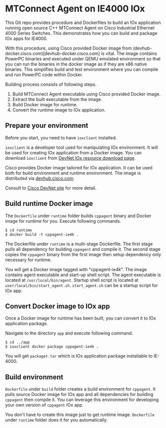 # MTConnect Agent on IE4000 IOx

This Git repo provides procedure and Dockerfiles to build an IOx application
running open source C++ MTConnect Agent on Cisco Industrial Ethernet 4000 Series
Switches.  This demonstrates how you can build and package IOx apps for IE4000.

With this procedure, using Cisco provided Docker image from
(devhub-docker.cisco.com)[devhub-docker.cisco.com] is vital.  The image contains
PowerPC binaries and executed under QEMU emulated environment so that you can
run the binaries in the docker image as if they are x86 native binaries.  This
simplifies build and test environment where you can compile and run PowerPC code
within Docker.

Building process consists of following steps.

1. Build MTConnect Agent executable using Cisco provided Docker image.
1. Extract the built executable from the image.
1. Build Docker image for runtime.
1. Convert the runtime image to IOx application.

## Prepare your environment

Before you start, you need to have `ioxclient` installed.

`ioxclient` is a developer tool used for manipulating IOx environment.
It will be used for creating IOx application from a Docker image.
You can download `ioxclient` from
[DevNet IOx resource download page](https://developer.cisco.com/docs/iox/#!iox-resource-downloads).

Cisco provides Docker image tailored for IOx application.  It can be used both
for build environment and runtime environment.  The image is distributed via
[devhub.cisco.com](devhub.cisco.com).

Consult to
[Cisco DevNet site](https://developer.cisco.com/docs/iox/#!docker-images-and-packages-repository/overview)
for more detail.

## Build runtime Docker image

The `Dockerfile` under `runtime` folder builds `cppagent` binary and Docker
image for runtime for you.  Execute following commands.

```shell-session
$ cd runtime
$ docker build -t cppagent-ie4k .
```

The Dockerfile under `runtime` is a multi-stage Dockerfile.  The first stage
pulls all dependency for building `cppagent` and compile it.  The second stage
copies the `cppagent` binary from the first image then setup dependency only
necessary for runtime.

You will get a Docker image tagged with "cppagent-ie4k".  The image contains
agent executable and start-up shell script.  The agent executable is located
at `/usr/local/bin/agent`.  Startup shell script is located at
`user/local/bin/start_agent.sh`.  `start_agent.sh` can be a startup script for
IOx app.

## Convert Docker image to IOx app

Once a Docker image for runtime has been built, you can convert it to
IOx application package.

Navigate to the directory `app` and execute following command.

```shell-session
$ cd ../app
$ ioxclient docker package cppagent-ie4k .
```

You will get `packaget.tar` which is IOx application package installable to
IE-4000.

## Build environment

`Dockerfile` under `build` folder creates a build environment for `cppagent`.
It pulls source Docker image for IOx app and all dependencies for building
`cppagent` then compile it.  You can leverage this environment for developing
your own version of `cppagent` IOx app.

You don't have to create this image just to get runtime image.  `Dockerfile`
under `runtime` folder does it for you automatically.
